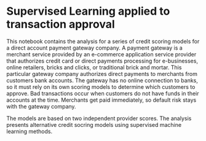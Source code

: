 # Supervised Learning applied to transaction approval 

This notebook contains the analysis for a series of credit scoring models for a direct account payment gateway company. 
A payment gateway is a merchant service provided by an e-commerce application service provider that authorizes credit card or direct payments processing for e-businesses, online retailers, bricks and clicks, or traditional brick and mortar.
This particular gateway company authorizes direct payments to merchants from customers bank accounts. The gateway has no online connection to banks, so it must rely on its own scoring models to determine which customers to approve. 
Bad transactions occur when customers do not have funds in their accounts at the time. Merchants get paid immediately, so default risk stays with the gateway company. 

The models are based on two independent provider scores. The analysis presents alternative credit socring models using supervised machine learning methods.
